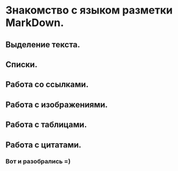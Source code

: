 # Знакомство с языком разметки MarkDown.

## Выделение текста.

## Списки.

## Работа со ссылками.

## Работа с изображениями.

## Работа с таблицами.

## Работа с цитатами.

### Вот и разобрались =)